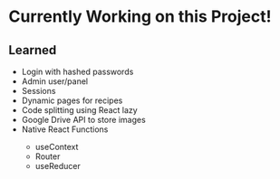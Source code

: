 <h1>Currently Working on this Project!</h1>

<h2>Learned</h2>
<ul>
  <li>Login with hashed passwords</li>
  <li>Admin user/panel</li>
  <li>Sessions</li>
  <li>Dynamic pages for recipes</li>
  <li>Code splitting using React lazy</li>
  <li>Google Drive API to store images</li>
  <li>Native React Functions</li>
    <ul>
      <li>useContext</li>
      <li>Router</li>
      <li>useReducer</li>
    </ul>
</ul>
